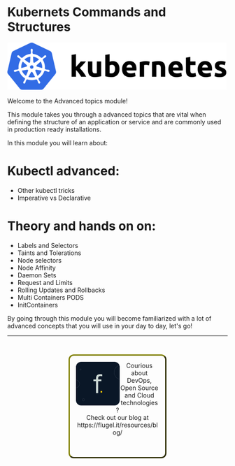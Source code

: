 # Kubernets Commands and Structures #

![Kubernetes](./assets/kubernetes.png "Kubernetes")

Welcome to the Advanced topics module!

This module takes you through a advanced topics that are vital when defining the structure of an application or service and are commonly used in production ready installations.

In this module you will learn about:

# Kubectl advanced:
- Other kubectl tricks
- Imperative vs Declarative


# Theory and hands on on:
- Labels and Selectors
- Taints and Tolerations
- Node selectors
- Node Affinity
- Daemon Sets
- Request and Limits
- Rolling Updates and Rollbacks
- Multi Containers PODS
- InitContainers


By going through this module you will become familiarized with a lot of advanced concepts that you will use in your day to day, let's go!

------
<p style="text-align: center; padding: 1em; margin: 3em; margin-left: 10em; margin-right: 10em; border-; 1px; border-color: olive;  border-radius: 12px; border-style:outset">
<img align="left" src="./assets/flugel-it.jpeg" width="100" style="border-radius: 12px">
Courious about DevOps, Open Source and Cloud technologies? <br> Check out our blog at <br>https://flugel.it/resources/blog/<br> 
<br><br>
</p>
